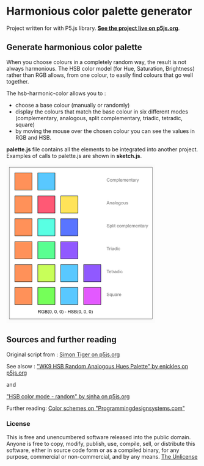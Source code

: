 # Harmonious color palette generator

Project written for with P5.js library.
**[See the project live on p5js.org](https://editor.p5js.org/zeredbox/full/0QXdu8-SU)**.

## Generate harmonious color palette
When you choose colours in a completely random way, the result is not always harmonious. The HSB color model (for Hue, Saturation, Brightness) rather than RGB allows, from one colour, to easily find colours that go well together.

The hsb-harmonic-color allows you to : 
- choose a base colour (manually or randomly)
- display the colours that match the base colour in six different modes (complementary, analogous, split complementary, triadic, tetradic, square)
- by moving the mouse over the chosen colour you can see the values in RGB and HSB.

**palette.js** file contains all the elements to be integrated into another project. Examples of calls to palette.js are shown in **sketch.js**.

![hsb harmonic color](/hsb-harmonic.png)

## Sources and further reading
Original script from : [Simon Tiger  on p5js.org](https://editor.p5js.org/simontiger/sketches/MVVT1T01n)

See alsow : ["WK9 HSB Random Analogous Hues Palette" by enickles  on p5js.org](https://editor.p5js.org/enickles/sketches/8Bpc7iBmY)

and

["HSB color mode - random" by sjnha on p5js.org](https://editor.p5js.org/sjnha/sketches/r1GsiEBSW)

Further reading: [Color schemes on "Programmingdesignsystems.com"](https://programmingdesignsystems.com/color/color-schemes/index.html#color-schemes-dV9Rf6L)

### License
This is free and unencumbered software released into the public domain.
Anyone is free to copy, modify, publish, use, compile, sell, or distribute this software, either in source code form or as a compiled binary, for any purpose, commercial or non-commercial, and by any means.
[The Unlicense](https://unlicense.org)
